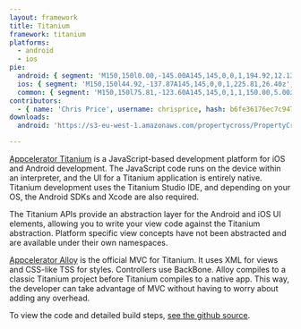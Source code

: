 ```yaml
---
layout: framework
title: Titanium
framework: titanium
platforms:
  - android
  - ios
pie:
  android: { segment: 'M150,150l0.00,-145.00A145,145,0,0,1,194.92,12.13z', line: 'M150,150l44.92,-137.87' }
  ios: { segment: 'M150,150l44.92,-137.87A145,145,0,0,1,225.81,26.40z', line: 'M150,150l75.81,-123.60' }
  common: { segment: 'M150,150l75.81,-123.60A145,145,0,1,1,150.00,5.00z', line: 'M150,150l-0.00,-145.00' }
contributors:
  - { name: 'Chris Price', username: chrisprice, hash: b6fe36176ec7c9475374a5cd3b7bef1a }
downloads:
  android: 'https://s3-eu-west-1.amazonaws.com/propertycross/PropertyCross_Titanium.apk'

---
```


[Appcelerator Titanium](http://www.appcelerator.com/) is a JavaScript-based development platform for iOS and Android development. The JavaScript code runs on the device within an interpreter, and the UI for a Titanium application is entirely native. Titanium development uses the Titanium Studio IDE, and depending on your OS, the Android SDKs and Xcode are also required.

The Titanium APIs provide an abstraction layer for the Android and iOS UI elements, allowing you to write your view code against the Titanium abstraction. Platform specific view concepts have not been abstracted and are available under their own namespaces.

[Appcelerator Alloy](http://www.appcelerator.com/mobile-app-development-products/) is the official MVC for Titanium. It uses XML for views and CSS-like TSS for styles. Controllers use BackBone. Alloy compiles to a classic Titanium project before Titanium compiles to a native app. This way, the developer can take advantage of MVC without having to worry about adding any overhead.


To view the code and detailed build steps, <a href='{{ site.githuburl }}/tree/master/titanium'>see the github source</a>.